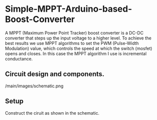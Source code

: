 # Simple-MPPT-Arduino-based-Boost-Converter

A MPPT (Maximum Power Point Tracker) boost converter is a DC-DC converter that steps up the input voltage to a higher level. To achieve the best results we use MPPT algorithms to set the PWM (Pulse-Width Modulation) value, which controls the speed at which the switch (mosfet) opens and closes. In this case the MPPT algorithm I use is incremental conductance.

## Circuit design and components.
/main/images/schematic.png

## Setup 

Construct the ciruit as shown in the schematic.
